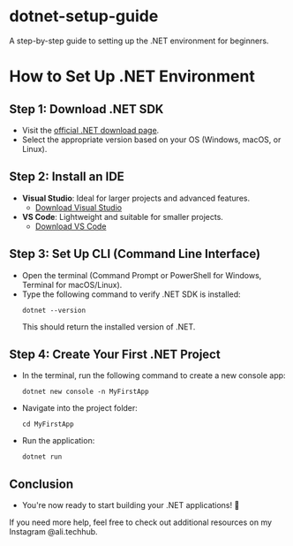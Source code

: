 # dotnet-setup-guide
A step-by-step guide to setting up the .NET environment for beginners.

# How to Set Up .NET Environment

## Step 1: Download .NET SDK
- Visit the [official .NET download page](https://dotnet.microsoft.com/download/dotnet).
- Select the appropriate version based on your OS (Windows, macOS, or Linux).

## Step 2: Install an IDE
- **Visual Studio**: Ideal for larger projects and advanced features.
  - [Download Visual Studio](https://visualstudio.microsoft.com/)
- **VS Code**: Lightweight and suitable for smaller projects.
  - [Download VS Code](https://code.visualstudio.com/)

## Step 3: Set Up CLI (Command Line Interface)
- Open the terminal (Command Prompt or PowerShell for Windows, Terminal for macOS/Linux).
- Type the following command to verify .NET SDK is installed:
  ```
  dotnet --version
  ```
  This should return the installed version of .NET.

## Step 4: Create Your First .NET Project
- In the terminal, run the following command to create a new console app:
  ```
  dotnet new console -n MyFirstApp
  ```
- Navigate into the project folder:
  ```
  cd MyFirstApp
  ```
- Run the application:
  ```
  dotnet run
  ```

## Conclusion
- You're now ready to start building your .NET applications! 🎉

If you need more help, feel free to check out additional resources on my Instagram @ali.techhub.
